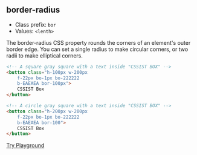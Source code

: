 ## border-radius
- Class prefix: `bor`
- Values: `<lenth>`

The border-radius CSS property rounds the corners of an element's outer border edge. You can set a single radius to make circular corners, or two radii to make elliptical corners.
```html
<!-- A square gray square with a text inside "CSSIST BOX" -->
<button class="h-100px w-200px 
    f-22px bo-1px bo-222222 
    b-EAEAEA bor-100px"> 
    CSSIST Box 
</button>
 ```
```html
<!-- A circle gray square with a text inside "CSSIST BOX" -->
<button class="h-200px w-200px 
    f-22px bo-1px bo-222222 
    b-EAEAEA bor-100"> 
    CSSIST Box 
</button>
 ```
[Try Playground](../../../demo)